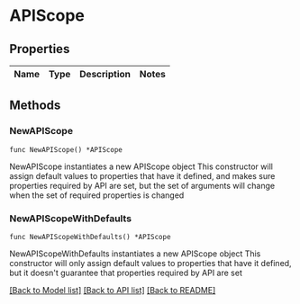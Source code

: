 # APIScope

## Properties

Name | Type | Description | Notes
------------ | ------------- | ------------- | -------------

## Methods

### NewAPIScope

`func NewAPIScope() *APIScope`

NewAPIScope instantiates a new APIScope object
This constructor will assign default values to properties that have it defined,
and makes sure properties required by API are set, but the set of arguments
will change when the set of required properties is changed

### NewAPIScopeWithDefaults

`func NewAPIScopeWithDefaults() *APIScope`

NewAPIScopeWithDefaults instantiates a new APIScope object
This constructor will only assign default values to properties that have it defined,
but it doesn't guarantee that properties required by API are set


[[Back to Model list]](../README.md#documentation-for-models) [[Back to API list]](../README.md#documentation-for-api-endpoints) [[Back to README]](../README.md)


